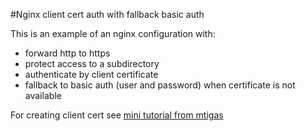 #Nginx client cert auth with fallback basic auth

This is an example of an nginx configuration with:

* forward http to https
* protect access to a subdirectory
* authenticate by client certificate
* fallback to basic auth (user and password) when certificate is not available

For creating client cert see [mini tutorial from mtigas](https://gist.github.com/mtigas/952344)
